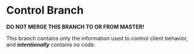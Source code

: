 # Control Branch

**DO NOT MERGE THIS BRANCH TO OR FROM MASTER!**

This branch contains only the information used to control client behavior, and ***intentionally*** contains no code.
